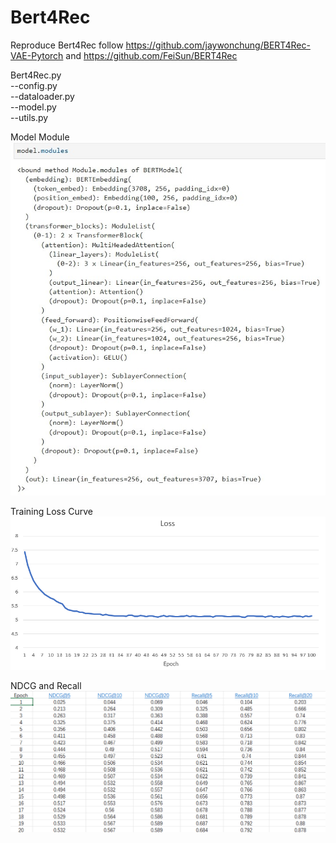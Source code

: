 # Bert4Rec

Reproduce Bert4Rec follow https://github.com/jaywonchung/BERT4Rec-VAE-Pytorch and https://github.com/FeiSun/BERT4Rec


Bert4Rec.py  
--config.py  
--dataloader.py  
--model.py  
--utils.py  

Model Module
![image](https://github.com/WayneZHAO1989/Bert4Rec/blob/main/asset/screenshot.jpg)

Training Loss Curve
![image](https://github.com/WayneZHAO1989/Bert4Rec/blob/main/asset/loss.png)

NDCG and Recall
![image](https://github.com/WayneZHAO1989/Bert4Rec/blob/main/asset/NDCG_Recall.png)